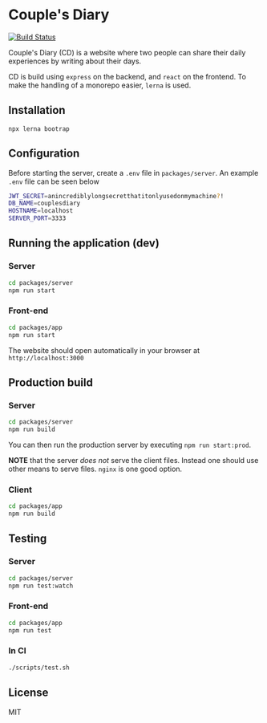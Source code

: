 # Couple's Diary
[![Build Status](https://travis-ci.org/SimonKinds/couples-diary.svg?branch=master)](https://travis-ci.org/SimonKinds/couples-diary)

Couple's Diary (CD) is a website where two people can share their daily experiences by writing about their days.

CD is build using `express` on the backend, and `react` on the frontend.
To make the handling of a monorepo easier, `lerna` is used.

## Installation
```
npx lerna bootrap
```

## Configuration
Before starting the server, create a `.env` file in `packages/server`. An example `.env` file can be seen below
```sh
JWT_SECRET=anincrediblylongsecretthatitonlyusedonmymachine?!
DB_NAME=couplesdiary
HOSTNAME=localhost
SERVER_PORT=3333
```

## Running the application (dev)
### Server

```sh
cd packages/server
npm run start
```

### Front-end
```sh
cd packages/app
npm run start
```
The website should open automatically in your browser at `http://localhost:3000`


## Production build
### Server
```sh
cd packages/server
npm run build
```

You can then run the production server by executing `npm run start:prod`.

**NOTE** that the server _does not_ serve the client files. Instead one should use other means to serve files. `nginx` is one good option.

### Client
```sh
cd packages/app
npm run build
```

## Testing
### Server

```sh
cd packages/server
npm run test:watch
```

### Front-end
```sh
cd packages/app
npm run test
```

### In CI
```sh
./scripts/test.sh
```

## License
MIT
